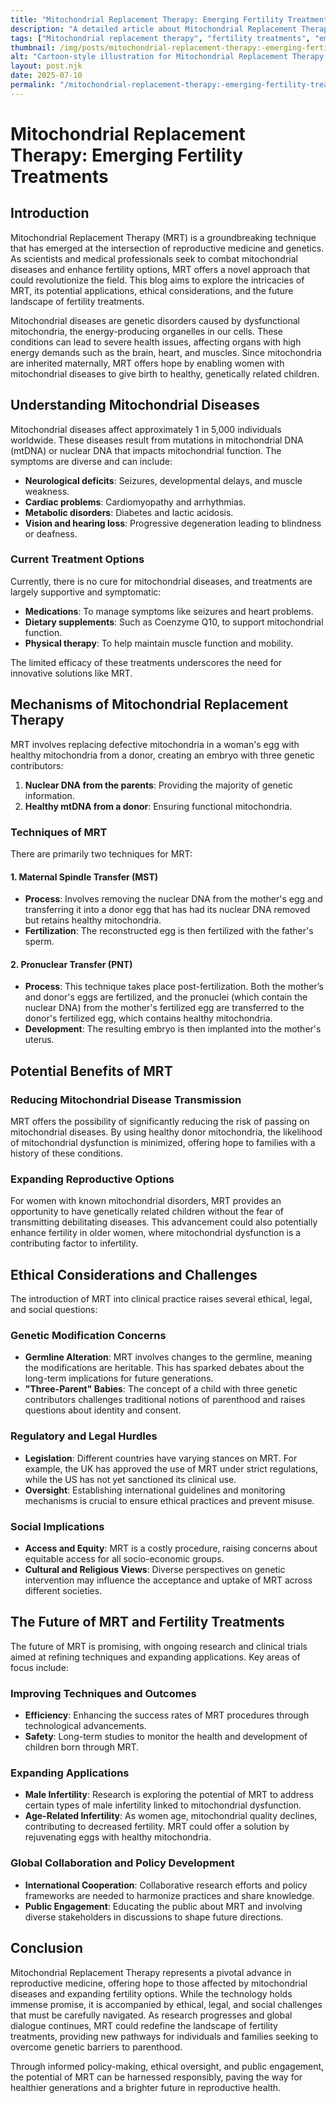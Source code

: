 ```yaml
---
title: "Mitochondrial Replacement Therapy: Emerging Fertility Treatments"
description: "A detailed article about Mitochondrial Replacement Therapy: Emerging Fertility Treatments."
tags: ["Mitochondrial replacement therapy", "fertility treatments", "emerging fertility technologies", "mitochondrial donation", "reproductive health advancements"]
thumbnail: /img/posts/mitochondrial-replacement-therapy:-emerging-fertility-treatments.png
alt: "Cartoon-style illustration for Mitochondrial Replacement Therapy: Emerging Fertility Treatments"
layout: post.njk
date: 2025-07-10
permalink: "/mitochondrial-replacement-therapy:-emerging-fertility-treatments/"
---
```


# Mitochondrial Replacement Therapy: Emerging Fertility Treatments

## Introduction

Mitochondrial Replacement Therapy (MRT) is a groundbreaking technique that has emerged at the intersection of reproductive medicine and genetics. As scientists and medical professionals seek to combat mitochondrial diseases and enhance fertility options, MRT offers a novel approach that could revolutionize the field. This blog aims to explore the intricacies of MRT, its potential applications, ethical considerations, and the future landscape of fertility treatments.

Mitochondrial diseases are genetic disorders caused by dysfunctional mitochondria, the energy-producing organelles in our cells. These conditions can lead to severe health issues, affecting organs with high energy demands such as the brain, heart, and muscles. Since mitochondria are inherited maternally, MRT offers hope by enabling women with mitochondrial diseases to give birth to healthy, genetically related children.

## Understanding Mitochondrial Diseases

Mitochondrial diseases affect approximately 1 in 5,000 individuals worldwide. These diseases result from mutations in mitochondrial DNA (mtDNA) or nuclear DNA that impacts mitochondrial function. The symptoms are diverse and can include:

- **Neurological deficits**: Seizures, developmental delays, and muscle weakness.
- **Cardiac problems**: Cardiomyopathy and arrhythmias.
- **Metabolic disorders**: Diabetes and lactic acidosis.
- **Vision and hearing loss**: Progressive degeneration leading to blindness or deafness.

### Current Treatment Options

Currently, there is no cure for mitochondrial diseases, and treatments are largely supportive and symptomatic:

- **Medications**: To manage symptoms like seizures and heart problems.
- **Dietary supplements**: Such as Coenzyme Q10, to support mitochondrial function.
- **Physical therapy**: To help maintain muscle function and mobility.

The limited efficacy of these treatments underscores the need for innovative solutions like MRT.

## Mechanisms of Mitochondrial Replacement Therapy

MRT involves replacing defective mitochondria in a woman's egg with healthy mitochondria from a donor, creating an embryo with three genetic contributors:

1. **Nuclear DNA from the parents**: Providing the majority of genetic information.
2. **Healthy mtDNA from a donor**: Ensuring functional mitochondria.

### Techniques of MRT

There are primarily two techniques for MRT:

#### 1. Maternal Spindle Transfer (MST)

- **Process**: Involves removing the nuclear DNA from the mother's egg and transferring it into a donor egg that has had its nuclear DNA removed but retains healthy mitochondria.
- **Fertilization**: The reconstructed egg is then fertilized with the father's sperm.

#### 2. Pronuclear Transfer (PNT)

- **Process**: This technique takes place post-fertilization. Both the mother’s and donor's eggs are fertilized, and the pronuclei (which contain the nuclear DNA) from the mother's fertilized egg are transferred to the donor's fertilized egg, which contains healthy mitochondria.
- **Development**: The resulting embryo is then implanted into the mother's uterus.

## Potential Benefits of MRT

### Reducing Mitochondrial Disease Transmission

MRT offers the possibility of significantly reducing the risk of passing on mitochondrial diseases. By using healthy donor mitochondria, the likelihood of mitochondrial dysfunction is minimized, offering hope to families with a history of these conditions.

### Expanding Reproductive Options

For women with known mitochondrial disorders, MRT provides an opportunity to have genetically related children without the fear of transmitting debilitating diseases. This advancement could also potentially enhance fertility in older women, where mitochondrial dysfunction is a contributing factor to infertility.

## Ethical Considerations and Challenges

The introduction of MRT into clinical practice raises several ethical, legal, and social questions:

### Genetic Modification Concerns

- **Germline Alteration**: MRT involves changes to the germline, meaning the modifications are heritable. This has sparked debates about the long-term implications for future generations.
- **"Three-Parent" Babies**: The concept of a child with three genetic contributors challenges traditional notions of parenthood and raises questions about identity and consent.

### Regulatory and Legal Hurdles

- **Legislation**: Different countries have varying stances on MRT. For example, the UK has approved the use of MRT under strict regulations, while the US has not yet sanctioned its clinical use.
- **Oversight**: Establishing international guidelines and monitoring mechanisms is crucial to ensure ethical practices and prevent misuse.

### Social Implications

- **Access and Equity**: MRT is a costly procedure, raising concerns about equitable access for all socio-economic groups.
- **Cultural and Religious Views**: Diverse perspectives on genetic intervention may influence the acceptance and uptake of MRT across different societies.

## The Future of MRT and Fertility Treatments

The future of MRT is promising, with ongoing research and clinical trials aimed at refining techniques and expanding applications. Key areas of focus include:

### Improving Techniques and Outcomes

- **Efficiency**: Enhancing the success rates of MRT procedures through technological advancements.
- **Safety**: Long-term studies to monitor the health and development of children born through MRT.

### Expanding Applications

- **Male Infertility**: Research is exploring the potential of MRT to address certain types of male infertility linked to mitochondrial dysfunction.
- **Age-Related Infertility**: As women age, mitochondrial quality declines, contributing to decreased fertility. MRT could offer a solution by rejuvenating eggs with healthy mitochondria.

### Global Collaboration and Policy Development

- **International Cooperation**: Collaborative research efforts and policy frameworks are needed to harmonize practices and share knowledge.
- **Public Engagement**: Educating the public about MRT and involving diverse stakeholders in discussions to shape future directions.

## Conclusion

Mitochondrial Replacement Therapy represents a pivotal advance in reproductive medicine, offering hope to those affected by mitochondrial diseases and expanding fertility options. While the technology holds immense promise, it is accompanied by ethical, legal, and social challenges that must be carefully navigated. As research progresses and global dialogue continues, MRT could redefine the landscape of fertility treatments, providing new pathways for individuals and families seeking to overcome genetic barriers to parenthood.

Through informed policy-making, ethical oversight, and public engagement, the potential of MRT can be harnessed responsibly, paving the way for healthier generations and a brighter future in reproductive health.